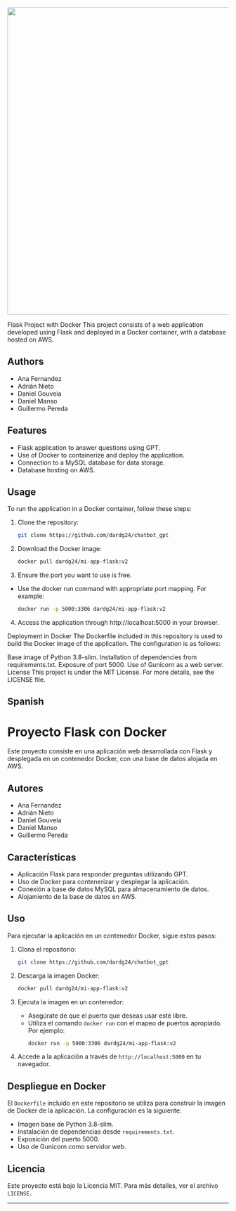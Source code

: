 <img src="chatbot_gpt\app\img\chatbot_gpt.png" width="700">


Flask Project with Docker
This project consists of a web application developed using Flask and deployed in a Docker container, with a database hosted on AWS.

## Authors
- Ana Fernandez
- Adrián Nieto
- Daniel Gouveia
- Daniel Manso
- Guillermo Pereda


## Features
- Flask application to answer questions using GPT.
- Use of Docker to containerize and deploy the application.
- Connection to a MySQL database for data storage.
- Database hosting on AWS.

## Usage

To run the application in a Docker container, follow these steps:

1. Clone the repository:
   ```bash
   git clone https://github.com/dardg24/chatbot_gpt
   ```
   
2. Download the Docker image:
   ```bash
   docker pull dardg24/mi-app-flask:v2
   ```

3. Ensure the port you want to use is free.
- Use the docker run command with appropriate port mapping. For example:
     ```bash
     docker run -p 5000:3306 dardg24/mi-app-flask:v2

4. Access the application through http://localhost:5000 in your browser.

Deployment in Docker
The Dockerfile included in this repository is used to build the Docker image of the application. The configuration is as follows:

Base image of Python 3.8-slim.
Installation of dependencies from requirements.txt.
Exposure of port 5000.
Use of Gunicorn as a web server.
License
This project is under the MIT License. For more details, see the LICENSE file.


## Spanish

# Proyecto Flask con Docker

Este proyecto consiste en una aplicación web desarrollada con Flask y desplegada en un contenedor Docker, con una base de datos alojada en AWS.

## Autores

- Ana Fernandez
- Adrián Nieto
- Daniel Gouveia
- Daniel Manso
- Guillermo Pereda

## Características

- Aplicación Flask para responder preguntas utilizando GPT.
- Uso de Docker para contenerizar y desplegar la aplicación.
- Conexión a base de datos MySQL para almacenamiento de datos.
- Alojamiento de la base de datos en AWS.

## Uso

Para ejecutar la aplicación en un contenedor Docker, sigue estos pasos:

1. Clona el repositorio:
   ```bash
   git clone https://github.com/dardg24/chatbot_gpt
   ```

2. Descarga la imagen Docker:
   ```bash
   docker pull dardg24/mi-app-flask:v2
   ```

3. Ejecuta la imagen en un contenedor:
   - Asegúrate de que el puerto que deseas usar esté libre.
   - Utiliza el comando `docker run` con el mapeo de puertos apropiado. Por ejemplo:
     ```bash
     docker run -p 5000:3306 dardg24/mi-app-flask:v2
     ```

4. Accede a la aplicación a través de `http://localhost:5000` en tu navegador.

## Despliegue en Docker

El `Dockerfile` incluido en este repositorio se utiliza para construir la imagen de Docker de la aplicación. La configuración es la siguiente:

- Imagen base de Python 3.8-slim.
- Instalación de dependencias desde `requirements.txt`.
- Exposición del puerto 5000.
- Uso de Gunicorn como servidor web.

## Licencia

Este proyecto está bajo la Licencia MIT. Para más detalles, ver el archivo `LICENSE`.

---
